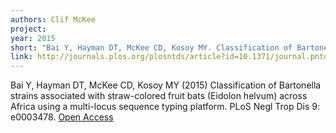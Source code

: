 ```yaml
---
authors: Clif McKee
project:
year: 2015
short: "Bai Y, Hayman DT, McKee CD, Kosoy MY. Classification of Bartonella strains associated with straw-colored fruit bats (Eidolon helvum) across Africa using a multi-locus sequence typing platform. PLoS Negl Trop Dis 9: e0003478."
link: http://journals.plos.org/plosntds/article?id=10.1371/journal.pntd.0003478
---
```


Bai Y, Hayman DT, McKee CD, Kosoy MY (2015) Classification of Bartonella strains associated with straw-colored fruit bats (Eidolon helvum) across Africa using a multi-locus sequence typing platform. PLoS Negl Trop Dis 9: e0003478. [Open Access](http://journals.plos.org/plosntds/article?id=10.1371/journal.pntd.0003478)
